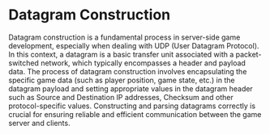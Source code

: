 # Datagram Construction

Datagram construction is a fundamental process in server-side game development, especially when dealing with UDP (User Datagram Protocol). In this context, a datagram is a basic transfer unit associated with a packet-switched network, which typically encompasses a header and payload data. The process of datagram construction involves encapsulating the specific game data (such as player position, game state, etc.) in the datagram payload and setting appropriate values in the datagram header such as Source and Destination IP addresses, Checksum and other protocol-specific values. Constructing and parsing datagrams correctly is crucial for ensuring reliable and efficient communication between the game server and clients.